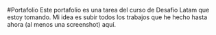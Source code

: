 #Portafolio
Este portafolio es una tarea del curso de Desafio Latam que estoy tomando. Mi idea es subir todos los trabajos que he hecho hasta ahora (al menos una screenshot) aquí. 
